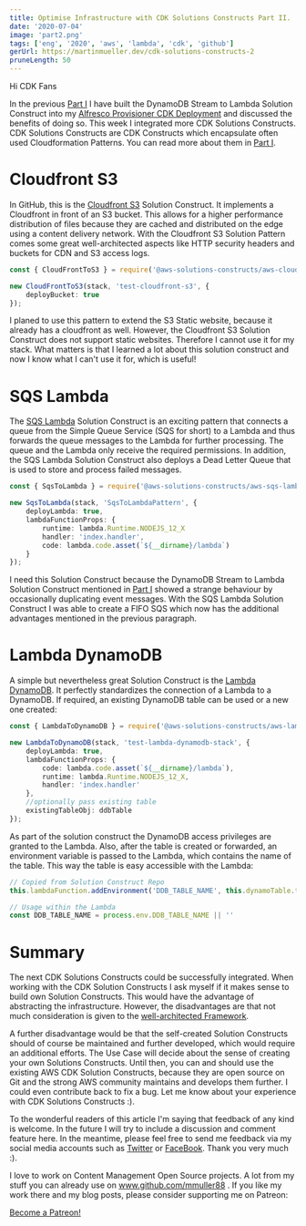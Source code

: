 ```yaml
---
title: Optimise Infrastructure with CDK Solutions Constructs Part II.
date: '2020-07-04'
image: 'part2.png'
tags: ['eng', '2020', 'aws', 'lambda', 'cdk', 'github']
gerUrl: https://martinmueller.dev/cdk-solutions-constructs-2
pruneLength: 50
---
```


Hi CDK Fans

In the previous [Part I](https://martinmueller.dev/cdk-solutions-constructs-eng) I have built the DynamoDB Stream to Lambda Solution Construct into my [Alfresco Provisioner CDK Deployment](https://martinmueller.dev/alf-provisioner-eng) and discussed the benefits of doing so. This week I integrated more CDK Solutions Constructs. CDK Solutions Constructs are CDK Constructs which encapsulate often used Cloudformation Patterns. You can read more about them in [Part I](https://martinmueller.dev/cdk-solutions-constructs).

# Cloudfront S3
In GitHub, this is the [Cloudfront S3](https://github.com/awslabs/aws-solutions-constructs/tree/master/source/patterns/%40aws-solutions-constructs/aws-cloudfront-s3) Solution Construct. It implements a Cloudfront in front of an S3 bucket. This allows for a higher performance distribution of files because they are cached and distributed on the edge using a content delivery network. With the Cloudfront S3 Solution Pattern comes some great well-architected aspects like HTTP security headers and buckets for CDN and S3 access logs.

```TypeScript
const { CloudFrontToS3 } = require('@aws-solutions-constructs/aws-cloudfront-s3');

new CloudFrontToS3(stack, 'test-cloudfront-s3', {
    deployBucket: true
});
```

I planed to use this pattern to extend the S3 Static website, because it already has a cloudfront as well. However, the Cloudfront S3 Solution Construct does not support static websites. Therefore I cannot use it for my stack. What matters is that I learned a lot about this solution construct and now I know what I can't use it for, which is useful!

# SQS Lambda
The [SQS Lambda](https://github.com/awslabs/aws-solutions-constructs/tree/master/source/patterns/%40aws-solutions-constructs/aws-sqs-lambda) Solution Construct is an exciting pattern that connects a queue from the Simple Queue Service (SQS for short) to a Lambda and thus forwards the queue messages to the Lambda for further processing. The queue and the Lambda only receive the required permissions. In addition, the SQS Lambda Solution Construct also deploys a Dead Letter Queue that is used to store and process failed messages.

```TypeScript
const { SqsToLambda } = require('@aws-solutions-constructs/aws-sqs-lambda');

new SqsToLambda(stack, 'SqsToLambdaPattern', {
    deployLambda: true,
    lambdaFunctionProps: {
        runtime: lambda.Runtime.NODEJS_12_X
        handler: 'index.handler',
        code: lambda.code.asset(`${__dirname}/lambda`)
    }
});
```

I need this Solution Construct because the DynamoDB Stream to Lambda Solution Construct mentioned in [Part I](https://martinmueller.dev/cdk-solutions-constructs-eng) showed a strange behaviour by occasionally duplicating event messages. With the SQS Lambda Solution Construct I was able to create a FIFO SQS which now has the additional advantages mentioned in the previous paragraph.

# Lambda DynamoDB
A simple but nevertheless great Solution Construct is the [Lambda DynamoDB](https://github.com/awslabs/aws-solutions-constructs/tree/master/source/patterns/%40aws-solutions-constructs/aws-lambda-dynamodb). It perfectly standardizes the connection of a Lambda to a DynamoDB. If required, an existing DynamoDB table can be used or a new one created:

```TypeScript
const { LambdaToDynamoDB } = require('@aws-solutions-constructs/aws-lambda-dynamodb');

new LambdaToDynamoDB(stack, 'test-lambda-dynamodb-stack', {
    deployLambda: true,
    lambdaFunctionProps: {
        code: lambda.code.asset(`${__dirname}/lambda`),
        runtime: lambda.Runtime.NODEJS_12_X,
        handler: 'index.handler'
    },
    //optionally pass existing table
    existingTableObj: ddbTable
});
```

As part of the solution construct the DynamoDB access privileges are granted to the Lambda. Also, after the table is created or forwarded, an environment variable is passed to the Lambda, which contains the name of the table. This way the table is easy accessible with the Lambda:

```TypeScript
// Copied from Solution Construct Repo
this.lambdaFunction.addEnvironment('DDB_TABLE_NAME', this.dynamoTable.tableName);

// Usage within the Lambda
const DDB_TABLE_NAME = process.env.DDB_TABLE_NAME || ''
```

# Summary
The next CDK Solutions Constructs could be successfully integrated. When working with the CDK Solution Constructs I ask myself if it makes sense to build own Solution Constructs. This would have the advantage of abstracting the infrastructure. However, the disadvantages are that not much consideration is given to the [well-architected Framework](https://aws.amazon.com/architecture/well-architected/).

A further disadvantage would be that the self-created Solution Constructs should of course be maintained and further developed, which would require an additional efforts. The Use Case will decide about the sense of creating your own Solutions Constructs. Until then, you can and should use the existing AWS CDK Solution Constructs, because they are open source on Git and the strong AWS community maintains and develops them further. I could even contribute back to fix a bug. Let me know about your experience with CDK Solutions Constructs :).

To the wonderful readers of this article I'm saying that feedback of any kind is welcome. In the future I will try to include a discussion and comment feature here. In the meantime, please feel free to send me feedback via my social media accounts such as [Twitter](https://twitter.com/MartinMueller_) or [FaceBook](https://www.facebook.com/martin.muller.10485). Thank you very much :).

I love to work on Content Management Open Source projects. A lot from my stuff you can already use on www.github.com/mmuller88 . If you like my work there and my blog posts, please consider supporting me on Patreon:

<a href="https://www.patreon.com/bePatron?u=29010217" data-patreon-widget-type="become-patron-button">Become a Patreon!</a><script async src="https://c6.patreon.com/becomePatronButton.bundle.js"></script>
